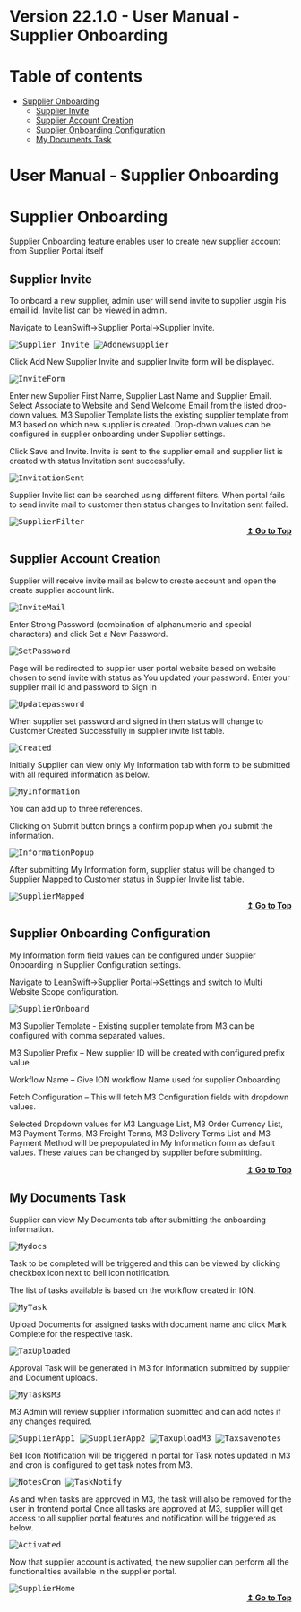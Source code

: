 

# Version 22.1.0 - User Manual - Supplier Onboarding

# Table of contents

<div id=toc></div>

- [Supplier Onboarding](#Supplier_Onboarding)
 	- [Supplier Invite](#Supplier_Invite)	 
  - [Supplier Account Creation](#Supplier_Account_Creation)	 
  - [Supplier Onboarding Configuration](#Supplier_Onboarding_Configuration)
  - [My Documents Task](#My_Documents_Task)


# User Manual - Supplier Onboarding

<div id = "Supplier Onboarding"> </div> 

# Supplier Onboarding

Supplier Onboarding feature enables user to create new supplier account from Supplier Portal itself

<div id = "Supplier Invite"> </div> 

## Supplier Invite

To onboard a new supplier, admin user will send invite to supplier usgin his email id. Invite list can be viewed in admin.

Navigate to LeanSwift->Supplier Portal->Supplier Invite.

<kbd>
<kbd><img alt="Supplier_Invite" src="https://github.com/leanswift/leanswift.github.io/blob/SP-1272/supplierportal/src/images/usermanual/supplier-onboarding/SuuplierInvite.png"></kbd>
</kbd>
 
 
<kbd>
<kbd><img alt="Addnewsupplier" src="https://github.com/leanswift/leanswift.github.io/blob/SP-1272/supplierportal/src/images/usermanual/supplier-onboarding/AddNewSupplier.png"></kbd>
</kbd>

 
Click Add New Supplier Invite and supplier Invite form will be displayed.


<kbd>
<kbd><img alt="InviteForm" src="https://github.com/leanswift/leanswift.github.io/blob/SP-1272/supplierportal/src/images/usermanual/supplier-onboarding/SupplierInviteForm.png"></kbd>
</kbd>


Enter new Supplier First Name, Supplier Last Name and Supplier Email. Select Associate to Website and Send Welcome Email from the listed drop-down values.
M3 Supplier Template lists the existing supplier template from M3 based on which new supplier is created. Drop-down values can be configured in supplier onboarding under Supplier settings.

Click Save and Invite. Invite is sent to the supplier email and supplier list is created with status Invitation sent successfully.


<kbd>
<kbd><img alt="InvitationSent" src="https://github.com/leanswift/leanswift.github.io/blob/SP-1272/supplierportal/src/images/usermanual/supplier-onboarding/InvitationSent.png"></kbd>
</kbd>


Supplier Invite list can be searched using different filters. When portal fails to send invite mail to customer then status changes to Invitation sent failed.


<kbd>
<kbd><img alt="SupplierFilter" src="https://github.com/leanswift/leanswift.github.io/blob/SP-1272/supplierportal/src/images/usermanual/supplier-onboarding/SupplierFilters.png"></kbd>
</kbd>

<div align="right">
<b>
 <a href="#toc">↥ Go to Top</a>
</b>
</div>

<div id = "Supplier Account Creation"> </div> 

## Supplier Account Creation

Supplier will receive invite mail as below to create account and open the create supplier account link.


<kbd>
<kbd><img alt="InviteMail" src="https://github.com/leanswift/leanswift.github.io/blob/SP-1272/supplierportal/src/images/usermanual/supplier-onboarding/InviteSent.png"></kbd>
</kbd>


Enter Strong Password (combination of alphanumeric and special characters) and click Set a New Password.


<kbd>
<kbd><img alt="SetPassword" src="https://github.com/leanswift/leanswift.github.io/blob/SP-1272/supplierportal/src/images/usermanual/supplier-onboarding/SetPassword.png"></kbd>
</kbd>


Page will be redirected to supplier user portal website based on website chosen to send invite with status as You updated your password. Enter your supplier mail id and password to Sign In


<kbd>
<kbd><img alt="Updatepassword" src="https://github.com/leanswift/leanswift.github.io/blob/SP-1272/supplierportal/src/images/usermanual/supplier-onboarding/UpdatePassword.png"></kbd>
</kbd>


When supplier set password and signed in then status will change to Customer Created Successfully in supplier invite list table.


<kbd>
<kbd><img alt="Created" src="https://github.com/leanswift/leanswift.github.io/blob/SP-1272/supplierportal/src/images/usermanual/supplier-onboarding/CustomerCreated.png"></kbd>
</kbd>


Initially Supplier can view only My Information tab with form to be submitted with all required information as below.


<kbd>
<kbd><img alt="MyInformation" src="https://github.com/leanswift/leanswift.github.io/blob/SP-1272/supplierportal/src/images/usermanual/supplier-onboarding/MyInformation.png"></kbd>
</kbd>


You can add up to three references.

Clicking on Submit button brings a confirm popup when you submit the information.


<kbd>
<kbd><img alt="InformationPopup" src="https://github.com/leanswift/leanswift.github.io/blob/SP-1272/supplierportal/src/images/usermanual/supplier-onboarding/InformationPopup.png"></kbd>
</kbd>


After submitting My Information form, supplier status will be changed to Supplier Mapped to Customer status in Supplier Invite list table.


<kbd>
<kbd><img alt="SupplierMapped" src="https://github.com/leanswift/leanswift.github.io/blob/SP-1272/supplierportal/src/images/usermanual/supplier-onboarding/SupplierMappedtoCustomer.png"></kbd>
</kbd>

<div align="right">
<b>
 <a href="#toc">↥ Go to Top</a>
</b>
</div>

<div id = "Supplier Onboarding Configuration"> </div> 

## Supplier Onboarding Configuration

My Information form field values can be configured under Supplier Onboarding in Supplier Configuration settings.

Navigate to LeanSwift->Supplier Portal->Settings and switch to Multi Website Scope configuration.


<kbd>
<kbd><img alt="SupplierOnboard" src="https://github.com/leanswift/leanswift.github.io/blob/SP-1272/supplierportal/src/images/usermanual/supplier-onboarding/SupplierOnboarding.png"></kbd>
</kbd>


M3 Supplier Template - Existing supplier template from M3 can be configured with comma separated values.

M3 Supplier Prefix – New supplier ID will be created with configured prefix value

Workflow Name – Give ION workflow Name used for supplier Onboarding

Fetch Configuration – This will fetch M3 Configuration fields with dropdown values.

Selected Dropdown values for M3 Language List, M3 Order Currency List, M3 Payment Terms, M3 Freight Terms, M3 Delivery Terms List and M3 Payment Method will be prepopulated in My Information form as default values. These values can be changed by supplier before submitting.


<div align="right">
<b>
 <a href="#toc">↥ Go to Top</a>
</b>
</div>

<div id = "My Documents Task"> </div> 

## My Documents Task

Supplier can view My Documents tab after submitting the onboarding information.

<kbd>
<kbd><img alt="Mydocs" src="https://github.com/leanswift/leanswift.github.io/blob/SP-1272/supplierportal/src/images/usermanual/supplier-onboarding/MyDocuments.png"></kbd>
</kbd>

Task to be completed will be triggered and this can be viewed by clicking checkbox icon next to bell icon notification.

The list of tasks available is based on the workflow created in ION.

<kbd>
<kbd><img alt="MyTask" src="https://github.com/leanswift/leanswift.github.io/blob/SP-1272/supplierportal/src/images/usermanual/supplier-onboarding/MyTask.png"></kbd>
</kbd>

Upload Documents for assigned tasks with document name and click Mark Complete for the respective task.

<kbd>
<kbd><img alt="TaxUploaded" src="https://github.com/leanswift/leanswift.github.io/blob/SP-1272/supplierportal/src/images/usermanual/supplier-onboarding/TaxCertificateUpload.png"></kbd>
</kbd>

Approval Task will be generated in M3 for Information submitted by supplier and Document uploads.

<kbd>
<kbd><img alt="MyTasksM3" src="https://github.com/leanswift/leanswift.github.io/blob/SP-1272/supplierportal/src/images/usermanual/supplier-onboarding/MyTasksM3.png"></kbd>
</kbd>

M3 Admin will review supplier information submitted and can add notes if any changes required.

<kbd>
<kbd><img alt="SupplierApp1" src="https://github.com/leanswift/leanswift.github.io/blob/SP-1272/supplierportal/src/images/usermanual/supplier-onboarding/SupplierApproval1.png"></kbd>
</kbd>

<kbd>
<kbd><img alt="SupplierApp2" src="https://github.com/leanswift/leanswift.github.io/blob/SP-1272/supplierportal/src/images/usermanual/supplier-onboarding/SupplierApproval2.png"></kbd>
</kbd>

<kbd>
<kbd><img alt="TaxuploadM3" src="https://github.com/leanswift/leanswift.github.io/blob/SP-1272/supplierportal/src/images/usermanual/supplier-onboarding/TaxuploadedM3.png"></kbd>
</kbd>

<kbd>
<kbd><img alt="Taxsavenotes" src="https://github.com/leanswift/leanswift.github.io/blob/SP-1272/supplierportal/src/images/usermanual/supplier-onboarding/TaxCertificateSave.png"></kbd>
</kbd>

Bell Icon Notification will be triggered in portal for Task notes updated in M3 and cron is configured to get task notes from M3.

<kbd>
<kbd><img alt="NotesCron" src="https://github.com/leanswift/leanswift.github.io/blob/SP-1272/supplierportal/src/images/usermanual/supplier-onboarding/NotesCron.png"></kbd>
</kbd>

<kbd>
<kbd><img alt="TaskNotify" src="https://github.com/leanswift/leanswift.github.io/blob/SP-1272/supplierportal/src/images/usermanual/supplier-onboarding/TaskNoteNotification.png"></kbd>
</kbd>

As and when tasks are approved in M3, the task will also be removed for the user in frontend portal
Once all tasks are approved at M3, supplier will get access to all supplier portal features and notification will be triggered as below.

<kbd>
<kbd><img alt="Activated" src="https://github.com/leanswift/leanswift.github.io/blob/SP-1272/supplierportal/src/images/usermanual/supplier-onboarding/SupplierActivatedNotification.png"></kbd>
</kbd>

Now that supplier account is activated, the new supplier can perform all the functionalities available in the supplier portal.

<kbd>
<kbd><img alt="SupplierHome" src="https://github.com/leanswift/leanswift.github.io/blob/SP-1272/supplierportal/src/images/usermanual/supplier-onboarding/SupplierHomePage.png"></kbd>
</kbd>

<div align="right">
<b>
 <a href="#toc">↥ Go to Top</a>
</b>
</div>


